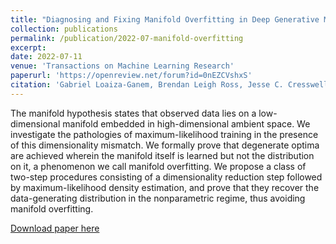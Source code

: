 ```yaml
---
title: "Diagnosing and Fixing Manifold Overfitting in Deep Generative Models"
collection: publications
permalink: /publication/2022-07-manifold-overfitting
excerpt: 
date: 2022-07-11
venue: 'Transactions on Machine Learning Research'
paperurl: 'https://openreview.net/forum?id=0nEZCVshxS'
citation: 'Gabriel Loaiza-Ganem, Brendan Leigh Ross, Jesse C. Cresswell, and Anthony L. Caterini. Diagnosing and Fixing Manifold Overfitting in Deep Generative Models. TMLR 2022'
---
```

The manifold hypothesis states that observed data lies on a low-dimensional manifold embedded in high-dimensional ambient space. We investigate the pathologies of maximum-likelihood training in the presence of this dimensionality mismatch. We formally prove that degenerate optima are achieved wherein the manifold itself is learned but not the distribution on it, a phenomenon we call manifold overfitting. We propose a class of two-step procedures consisting of a dimensionality reduction step followed by maximum-likelihood density estimation, and prove that they recover the data-generating distribution in the nonparametric regime, thus avoiding manifold overfitting.

[Download paper here](https://openreview.net/pdf?id=0nEZCVshxS)